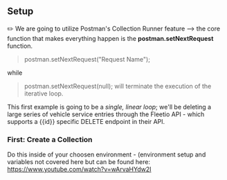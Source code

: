 ## Setup
✏️ We are going to utilize Postman's Collection Runner feature --> the core function that makes
everything happen is the **postman.setNextRequest** function. 

> postman.setNextRequest("Request Name");

while

> postman.setNextRequest(null);
will terminate the execution of the iterative loop. 

This first example is going to be a *single, linear loop*; we'll be deleting a large series of vehicle service entries
through the Fleetio API - which supports a {{id}} specific DELETE endpoint in their API. 

### First: Create a Collection
Do this inside of your choosen environment - (environment setup and variables not covered here but can be found here: https://www.youtube.com/watch?v=wArvaHYdw2I

